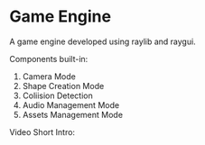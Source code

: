 # Game Engine
A game engine developed using raylib and raygui.

Components built-in:
1. Camera Mode
2. Shape Creation Mode
3. Coliision Detection
4. Audio Management Mode
5. Assets Management Mode

Video Short Intro: 
